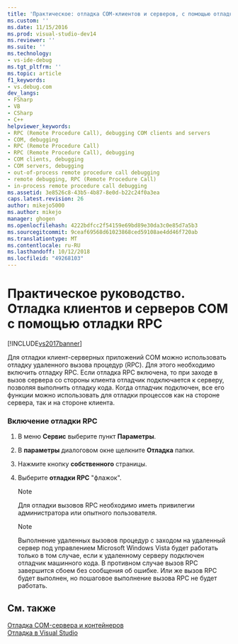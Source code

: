 ```yaml
---
title: 'Практическое: отладка COM-клиентов и серверов, с помощью отладки RPC | Документация Майкрософт'
ms.custom: ''
ms.date: 11/15/2016
ms.prod: visual-studio-dev14
ms.reviewer: ''
ms.suite: ''
ms.technology:
- vs-ide-debug
ms.tgt_pltfrm: ''
ms.topic: article
f1_keywords:
- vs.debug.com
dev_langs:
- FSharp
- VB
- CSharp
- C++
helpviewer_keywords:
- RPC (Remote Procedure Call), debugging COM clients and servers
- COM, debugging
- RPC (Remote Procedure Call)
- RPC (Remote Procedure Call), debugging
- COM clients, debugging
- COM servers, debugging
- out-of-process remote procedure call debugging
- remote debugging, RPC (Remote Procedure Call)
- in-process remote procedure call debugging
ms.assetid: 3e8526c8-43b5-4b87-8e0d-b22c24f0a3ea
caps.latest.revision: 26
author: mikejo5000
ms.author: mikejo
manager: ghogen
ms.openlocfilehash: 4222bdfcc2f54159e69bd89e30da3c0e85d7a5b3
ms.sourcegitcommit: 9ceaf69568d61023868ced59108ae4dd46f720ab
ms.translationtype: MT
ms.contentlocale: ru-RU
ms.lasthandoff: 10/12/2018
ms.locfileid: "49268103"
---
```

# <a name="how-to-debug-com-clients-and-servers-using-rpc-debugging"></a>Практическое руководство. Отладка клиентов и серверов COM с помощью отладки RPC
[!INCLUDE[vs2017banner](../includes/vs2017banner.md)]

Для отладки клиент-серверных приложений COM можно использовать отладку удаленного вызова процедур (RPC). Для этого необходимо включить отладку RPC. Если отладка RPC включена, то при заходе в вызов сервера со стороны клиента отладчик подключается к серверу, позволяя выполнить отладку кода. Когда отладчик подключен, все его функции можно использовать для отладки процессов как на стороне сервера, так и на стороне клиента.  
  
### <a name="to-enable-rpc-debugging"></a>Включение отладки RPC  
  
1.  В меню **Сервис** выберите пункт **Параметры**.  
  
2.  В **параметры** диалоговом окне щелкните **Отладка** папки.  
  
3.  Нажмите кнопку **собственного** страницы.  
  
4.  Выберите **отладки RPC** "флажок".  
  
    > [!NOTE]
    >  Для отладки вызовов RPC необходимо иметь привилегии администратора или опытного пользователя.  
  
    > [!NOTE]
    >  Выполнение удаленных вызовов процедур с заходом на удаленный сервер под управлением Microsoft Windows Vista будет работать только в том случае, если к удаленному серверу подключен отладчик машинного кода. В противном случае вызов RPC завершится сбоем без сообщения об ошибке. Или же вызов RPC будет выполнен, но пошаговое выполнение вызова RPC не будет работать.  
  
## <a name="see-also"></a>См. также  
 [Отладка COM-сервера и контейнеров](../debugger/com-server-and-container-debugging.md)   
 [Отладка в Visual Studio](../debugger/debugging-in-visual-studio.md)



